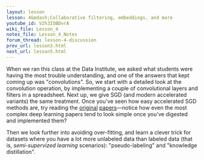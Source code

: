 ```yaml
---
layout: lesson
lesson: 4&mdash;Collaborative filtering, embeddings, and more
youtube_id: V2h3IOBDvrA
wiki_file: Lesson_4
notes_file: Lesson_4_Notes
forum_thread: lesson-4-discussion
prev_url: lesson3.html
next_url: lesson5.html
---
```


When we ran this class at the Data Institute, we asked what students were having the most trouble understanding, and one of the answers that kept coming up was "convolutions". So, we start with a detailed look at the convolution operation, by implementing a couple of convolutional layers and filters in a spreadsheet. Next up, we give SGD (and modern accelerated variants) the same treatment. Once you've seen how easy accelerated SGD methods are, try reading the [original](https://arxiv.org/pdf/1412.6980.pdf) [papers](http://www.magicbroom.info/Papers/DuchiHaSi10.pdf)&mdash;notice how even the most complex deep learning papers tend to look simple once you've digested and implemented them?

Then we look further into avoiding over-fitting, and learn a clever trick for datasets where you have a lot more unlabeled data than labeled data (that is, *semi-supervized learning* scenarios): "pseudo-labeling" and "knowledge distillation".
